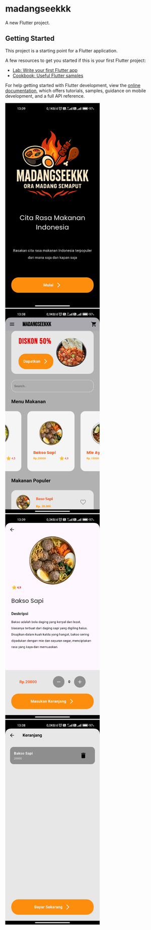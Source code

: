 # madangseekkk

A new Flutter project.

## Getting Started

This project is a starting point for a Flutter application.

A few resources to get you started if this is your first Flutter project:

- [Lab: Write your first Flutter app](https://docs.flutter.dev/get-started/codelab)
- [Cookbook: Useful Flutter samples](https://docs.flutter.dev/cookbook)

For help getting started with Flutter development, view the
[online documentation](https://docs.flutter.dev/), which offers tutorials,
samples, guidance on mobile development, and a full API reference.

<img src="gambar/masuk.jpg" width="300">
<img src="gambar/beranda.jpg" width="300">
<img src="gambar/detail.jpg" width="300">
<img src="gambar/keranjang.jpg" width="300">
